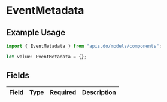 # EventMetadata

## Example Usage

```typescript
import { EventMetadata } from "apis.do/models/components";

let value: EventMetadata = {};
```

## Fields

| Field       | Type        | Required    | Description |
| ----------- | ----------- | ----------- | ----------- |